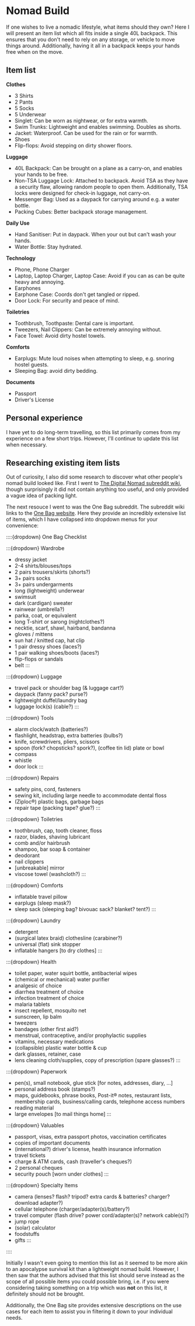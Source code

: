 # Nomad Build

If one wishes to live a nomadic lifestyle, what items should they own? Here I will present an item list which all fits inside a single 40L backpack. This ensures that you don't need to rely on any storage, or vehicle to move things around. Additionally, having it all in a backpack keeps your hands free when on the move.

## Item list

**Clothes**
- 3 Shirts
- 2 Pants
- 5 Socks
- 5 Underwear
- Singlet: Can be worn as nightwear, or for extra warmth.
- Swim Trunks: Lightweight and enables swimming. Doubles as shorts.
- Jacket: Waterproof. Can be used for the rain or for warmth.
- Shoes
- Flip-flops: Avoid stepping on dirty shower floors.

**Luggage**
- 40L Backpack: Can be brought on a plane as a carry-on, and enables your hands to be free.
- Non-TSA Luggage Lock: Attached to backpack. Avoid TSA as they have a security flaw, allowing random people to open them. Additionally, TSA locks were designed for check-in luggage, not carry-on.
- Messenger Bag: Used as a daypack for carrying around e.g. a water bottle.
- Packing Cubes: Better backpack storage management.

**Daily Use**
- Hand Sanitiser: Put in daypack. When your out but can't wash your hands.
- Water Bottle: Stay hydrated.

**Technology**
- Phone, Phone Charger
- Laptop, Laptop Charger, Laptop Case: Avoid if you can as can be quite heavy and annoying.
- Earphones
- Earphone Case: Coords don't get tangled or ripped.
- Door Lock: For security and peace of mind.

**Toiletries**
- Toothbrush, Toothpaste: Dental care is important.
- Tweezers, Nail Clippers: Can be extremely annoying without.
- Face Towel: Avoid dirty hostel towels.

**Comforts**
- Earplugs: Mute loud noises when attempting to sleep, e.g. snoring hostel guests.
- Sleeping Bag: avoid dirty bedding.

**Documents**
- Passport
- Driver's License

## Personal experience

I have yet to do long-term travelling, so this list primarily comes from my experience on a few short trips. However, I'll continue to update this list when necessary.

## Researching existing item lists

Out of curiosity, I also did some research to discover what other people's nomad build looked like. First I went to [The Digital Nomad subreddit wiki](https://www.reddit.com/r/digitalnomad/wiki/quick_start/#wiki_what_to_bring), though surprisingly it did not contain anything too useful, and only provided a vague idea of packing light.

The next resouce I went to was the One Bag subreddit. The subreddit wiki links to the [One Bag website](https://www.onebag.com/). Here they provide an incredibly extensive list of items, which I have collapsed into dropdown menus for your convenience:

::::{dropdown} One Bag Checklist

:::{dropdown} Wardrobe
- dressy jacket
- 2-4 shirts/blouses/tops
- 2 pairs trousers/skirts (shorts?)
- 3+ pairs socks
- 3+ pairs undergarments
- long (lightweight) underwear
- swimsuit
- dark (cardigan) sweater
- rainwear (umbrella?)
- parka, coat, or equivalent
- long T-shirt or sarong (nightclothes?)
- necktie, scarf, shawl, hairband, bandanna
- gloves / mittens
- sun hat / knitted cap, hat clip
- 1 pair dressy shoes (laces?)
- 1 pair walking shoes/boots (laces?)
- flip-flops or sandals
- belt
:::

:::{dropdown} Luggage
- travel pack or shoulder bag (& luggage cart?)
- daypack (fanny pack? purse?)
- lightweight duffel/laundry bag
- luggage lock(s) (cable?)
:::

:::{dropdown} Tools
- alarm clock/watch (batteries?)
- flashlight, headstrap, extra batteries (bulbs?)
- knife, screwdrivers, pliers, scissors
- spoon (fork? chopsticks? spork?), (coffee tin lid) plate or bowl
- compass
- whistle
- door lock
:::

:::{dropdown} Repairs
- safety pins, cord, fasteners
- sewing kit, including large needle to accommodate dental floss
- (Ziploc®) plastic bags, garbage bags
- repair tape (packing tape? glue?)
:::

:::{dropdown} Toiletries
- toothbrush, cap, tooth cleaner, floss
- razor, blades, shaving lubricant
- comb and/or hairbrush
- shampoo, bar soap & container
- deodorant
- nail clippers
- [unbreakable] mirror
- viscose towel (washcloth?)
:::

:::{dropdown} Comforts
- inflatable travel pillow
- earplugs (sleep mask?)
- sleep sack (sleeping bag? bivouac sack? blanket? tent?)
:::

:::{dropdown} Laundry
- detergent
- (surgical latex braid) clothesline (carabiner?)
- universal (flat) sink stopper
- inflatable hangers [to dry clothes]
:::

:::{dropdown} Health
- toilet paper, water squirt bottle, antibacterial wipes
- (chemical or mechanical) water purifier
- analgesic of choice
- diarrhea treatment of choice
- infection treatment of choice
- malaria tablets
- insect repellent, mosquito net
- sunscreen, lip balm
- tweezers
- bandages (other first aid?)
- menstrual, contraceptive, and/or prophylactic supplies
- vitamins, necessary medications
- (collapsible) plastic water bottle & cup
- dark glasses, retainer, case
- lens cleaning cloth/supplies, copy of prescription (spare glasses?)
:::

:::{dropdown} Paperwork
- pen(s), small notebook, glue stick [for notes, addresses, diary, …]
- personal address book (stamps?)
- maps, guidebooks, phrase books, Post-it® notes, restaurant lists, membership cards, business/calling cards, telephone access numbers
- reading material
- large envelopes [to mail things home]
:::

:::{dropdown} Valuables
- passport, visas, extra passport photos, vaccination certificates
- copies of important documents
- (international?) driver's license, health insurance information
- travel tickets
- charge & ATM cards, cash (traveller's cheques?)
- 2 personal cheques
- security pouch [worn under clothes]
:::

:::{dropdown} Specialty Items
- camera (lenses? flash? tripod? extra cards & batteries? charger? download adapter?)
- cellular telephone (charger/adapter(s)/battery?)
- travel computer (flash drive? power cord/adapter(s)? network cable(s)?)
- jump rope
- (solar) calculator
- foodstuffs
- gifts
:::

::::

Initially I wasn't even going to mention this list as it seemed to be more akin to an apocalypse survival kit than a lightweight nomad build. However, I then saw that the authors advised that this list should serve instead as the scope of all possible items you could possible bring, i.e. if you were considering taking something on a trip which was **not** on this list, it definitely should not be brought.

Additionally, the One Bag site provides extensive descriptions on the use cases for each item to assist you in filtering it down to your individual needs.
